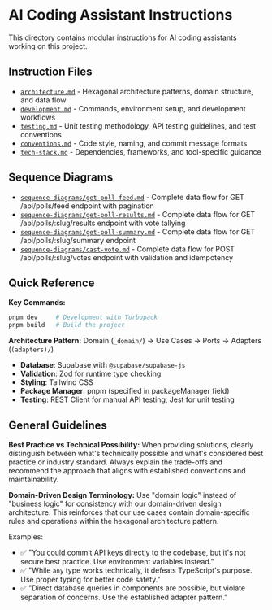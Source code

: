 # AI Coding Assistant Instructions

This directory contains modular instructions for AI coding assistants working on this project.

## Instruction Files

- [`architecture.md`](./architecture.md) - Hexagonal architecture patterns, domain structure, and data flow
- [`development.md`](./development.md) - Commands, environment setup, and development workflows
- [`testing.md`](./testing.md) - Unit testing methodology, API testing guidelines, and test conventions
- [`conventions.md`](./conventions.md) - Code style, naming, and commit message formats
- [`tech-stack.md`](./tech-stack.md) - Dependencies, frameworks, and tool-specific guidance

## Sequence Diagrams

- [`sequence-diagrams/get-poll-feed.md`](./sequence-diagrams/get-poll-feed.md) - Complete data flow for GET /api/polls/feed endpoint with pagination
- [`sequence-diagrams/get-poll-results.md`](./sequence-diagrams/get-poll-results.md) - Complete data flow for GET /api/polls/:slug/results endpoint with vote tallying
- [`sequence-diagrams/get-poll-summary.md`](./sequence-diagrams/get-poll-summary.md) - Complete data flow for GET /api/polls/:slug/summary endpoint
- [`sequence-diagrams/cast-vote.md`](./sequence-diagrams/cast-vote.md) - Complete data flow for POST /api/polls/:slug/votes endpoint with validation and idempotency

## Quick Reference

**Key Commands:**

```bash
pnpm dev     # Development with Turbopack
pnpm build   # Build the project
```

**Architecture Pattern:**
Domain (`_domain/`) → Use Cases → Ports → Adapters (`(adapters)/`)

- **Database**: Supabase with `@supabase/supabase-js`
- **Validation**: Zod for runtime type checking
- **Styling**: Tailwind CSS
- **Package Manager**: pnpm (specified in packageManager field)
- **Testing**: REST Client for manual API testing, Jest for unit testing

## General Guidelines

**Best Practice vs Technical Possibility:**
When providing solutions, clearly distinguish between what's technically possible and what's considered best practice or industry standard. Always explain the trade-offs and recommend the approach that aligns with established conventions and maintainability.

**Domain-Driven Design Terminology:**
Use "domain logic" instead of "business logic" for consistency with our domain-driven design architecture. This reinforces that our use cases contain domain-specific rules and operations within the hexagonal architecture pattern.

Examples:

- ✅ "You could commit API keys directly to the codebase, but it's not secure best practice. Use environment variables instead."
- ✅ "While `any` type works technically, it defeats TypeScript's purpose. Use proper typing for better code safety."
- ✅ "Direct database queries in components are possible, but violate separation of concerns. Use the established adapter pattern."
